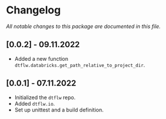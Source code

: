 # Changelog
*All notable changes to this package are documented in this file.*


## [0.0.2] - 09.11.2022
- Added a new function `dtflw.databricks.get_path_relative_to_project_dir`.


## [0.0.1] - 07.11.2022
- Initialized the `dtflw` repo. 
- Added `dtflw.io`. 
- Set up unittest and a build definition.